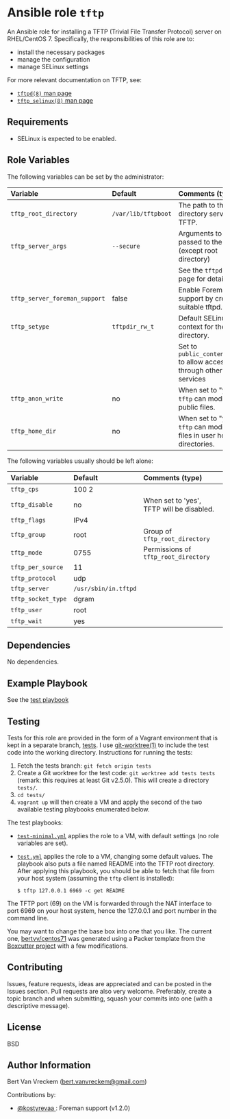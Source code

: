 # Ansible role `tftp`

An Ansible role for installing a TFTP (Trivial File Transfer Protocol) server on RHEL/CentOS 7. Specifically, the responsibilities of this role are to:

- install the necessary packages
- manage the configuration
- manage SELinux settings

For more relevant documentation on TFTP, see:

- [`tftpd(8)` man page](http://linuxmanpages.net/manpages/fedora21/man8/tftpd.8.html)
- [`tftp_selinux(8)` man page](http://linuxmanpages.net/manpages/fedora21/man8/tftpd_selinux.8.html)

## Requirements

- SELinux is expected to be enabled.

## Role Variables

The following variables can be set by the administrator:

| Variable                      | Default             | Comments (type)                                                      |
| :---                          | :---                | :---                                                                 |
| `tftp_root_directory`         | `/var/lib/tftpboot` | The path to the root directory served by TFTP.                       |
| `tftp_server_args`            | `--secure`          | Arguments to be passed to the server (except root directory)         |
|                               |                     | See the `tftpd` man page for details                                 |
| `tftp_server_foreman_support` | false               | Enable Foreman support by creating suitable tftpd.map                |
| `tftp_setype`                 | `tftpdir_rw_t`      | Default SELinux context for the root directory.                      |
|                               |                     | Set to `public_content_rw_t` to allow access through other services  |
| `tftp_anon_write`             | no                  | When set to "yes", `tftp` can modify public files.                   |
| `tftp_home_dir`               | no                  | When set to "yes", `tftp` can modify files in user home directories. |

The following variables usually should be left alone:

| Variable           | Default              | Comments (type)                           |
| :---               | :---                 | :---                                      |
| `tftp_cps`         | 100 2                |                                           |
| `tftp_disable`     | no                   | When set to 'yes', TFTP will be disabled. |
| `tftp_flags`       | IPv4                 |                                           |
| `tftp_group`       | root                 | Group of `tftp_root_directory`            |
| `tftp_mode`        | 0755                 | Permissions of `tftp_root_directory`      |
| `tftp_per_source`  | 11                   |                                           |
| `tftp_protocol`    | udp                  |                                           |
| `tftp_server`      | `/usr/sbin/in.tftpd` |                                           |
| `tftp_socket_type` | dgram                |                                           |
| `tftp_user`        | root                 |                                           |
| `tftp_wait`        | yes                  |                                           |

## Dependencies

No dependencies.

## Example Playbook

See the [test playbook](https://github.com/bertvv/ansible-role-tftp/blob/tests/test.yml)

## Testing

Tests for this role are provided in the form of a Vagrant environment that is kept in a separate branch, [tests](https://github.com/bertvv/ansible-role-tftp/tree/tests). I use [git-worktree(1)](https://git-scm.com/docs/git-worktree) to include the test code into the working directory. Instructions for running the tests:

1. Fetch the tests branch: `git fetch origin tests`
2. Create a Git worktree for the test code: `git worktree add tests tests` (remark: this requires at least Git v2.5.0). This will create a directory `tests/`.
3. `cd tests/`
4. `vagrant up` will then create a VM and apply the second of the two available testing playbooks enumerated below.

The test playbooks:

- [`test-minimal.yml`](https://github.com/bertvv/ansible-role-tftp/blob/tests/test-minimal.yml) applies the role to a VM, with default settings (no role variables are set).
- [`test.yml`](https://github.com/bertvv/ansible-role-tftp/blob/tests/test.yml) applies the role to a VM, changing some default values. The playbook also puts a file named README into the TFTP root directory. After applying this playbook, you should be able to fetch that file from your host system (assuming the `tftp` client is installed):

    ```ShellSession
    $ tftp 127.0.0.1 6969 -c get README
    ```

The TFTP port (69) on the VM is forwarded through the NAT interface to port 6969 on your host system, hence the 127.0.0.1 and port number in the command line.

You may want to change the base box into one that you like. The current one, [bertvv/centos71](https://atlas.hashicorp.com/bertvv/boxes/centos71) was generated using a Packer template from the [Boxcutter project](https://github.com/boxcutter/centos) with a few modifications.

## Contributing

Issues, feature requests, ideas are appreciated and can be posted in the Issues section. Pull requests are also very welcome. Preferably, create a topic branch and when submitting, squash your commits into one (with a descriptive message).

## License

BSD

## Author Information

Bert Van Vreckem (bert.vanvreckem@gmail.com)

Contributions by:

- [@kostyrevaa ](https://github.com/kostyrevaa): Foreman support (v1.2.0)
